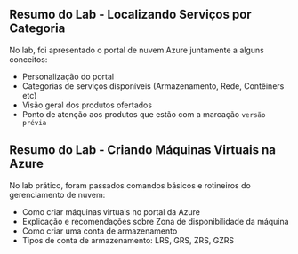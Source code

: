 ## Resumo do Lab - Localizando Serviços por Categoria

No lab, foi apresentado o portal de nuvem Azure juntamente a alguns conceitos:
 - Personalização do portal
 - Categorias de serviços disponíveis (Armazenamento, Rede, Contêiners etc)
 - Visão geral dos produtos ofertados
 - Ponto de atenção aos produtos que estão com a marcação `versão prévia`

## Resumo do Lab - Criando Máquinas Virtuais na Azure

No lab prático, foram passados comandos básicos e rotineiros do gerenciamento de nuvem:
 - Como criar máquinas virtuais no portal da Azure
 - Explicação e recomendações sobre Zona de disponibilidade da máquina
 - Como criar uma conta de armazenamento
 - Tipos de conta de armazenamento: LRS, GRS, ZRS, GZRS

